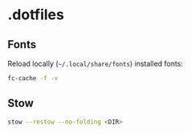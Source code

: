 # .dotfiles

## Fonts

Reload locally (`~/.local/share/fonts`) installed fonts:

```sh
fc-cache -f -v
```

## Stow

```sh
stow --restow --no-folding <DIR>
```
